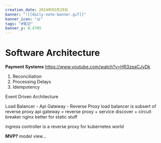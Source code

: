 ```yaml
---
creation_date: 2024年03月29日
banner: "![[daily-note-banner.gif]]"
banner_icon: "🌞"
tags: "#笔记"
banner_y: 0.4705
---
```


# Software Architecture

**Payment Systems**
https://www.youtube.com/watch?v=HR3zeaCJyDk
1. Reconciliation
2. Processing Delays
3. Idempotency


Event Driven Architecture



Load Balancer - Api Gateway - Reverse Proxy
load balancer is subsert of reverse proxy
api gateway = reverse proxy + service discover + circuit breaker
nginx better for static stuff

ingress controller is a reverse proxy for kubernetes world


**MVP?** model view...



